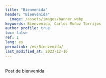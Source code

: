 ```yaml
---
title: "Bienvenida"
header: "Bienvenida"
  image: /assets/images/banner.webp
keywords: Bienvenida, Carlos Muñoz Torrijos
author_profile: true
toc: false
ref: 1
lang: es
permalink: /es/Bienvenida/
last_modified_at: 2023-12-16
---
```


<br>
Post de bienvenida